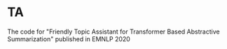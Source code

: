 # TA
The code for "Friendly Topic Assistant for Transformer Based Abstractive Summarization" published in EMNLP 2020
